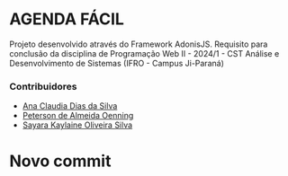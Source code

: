 # AGENDA FÁCIL

Projeto desenvolvido através do Framework AdonisJS. Requisito para conclusão da disciplina de Programação Web II - 2024/1 - CST Análise e Desenvolvimento de Sistemas (IFRO - Campus Ji-Paraná)

### Contribuidores
 - [Ana Claudia Dias da Silva](https://github.com/Anaclauds)
 - [Peterson de Almeida Oenning](https://github.com/petersonoenning)
 - [Sayara Kaylaine Oliveira Silva](https://github.com/sayarakaylaine)



# Novo commit
